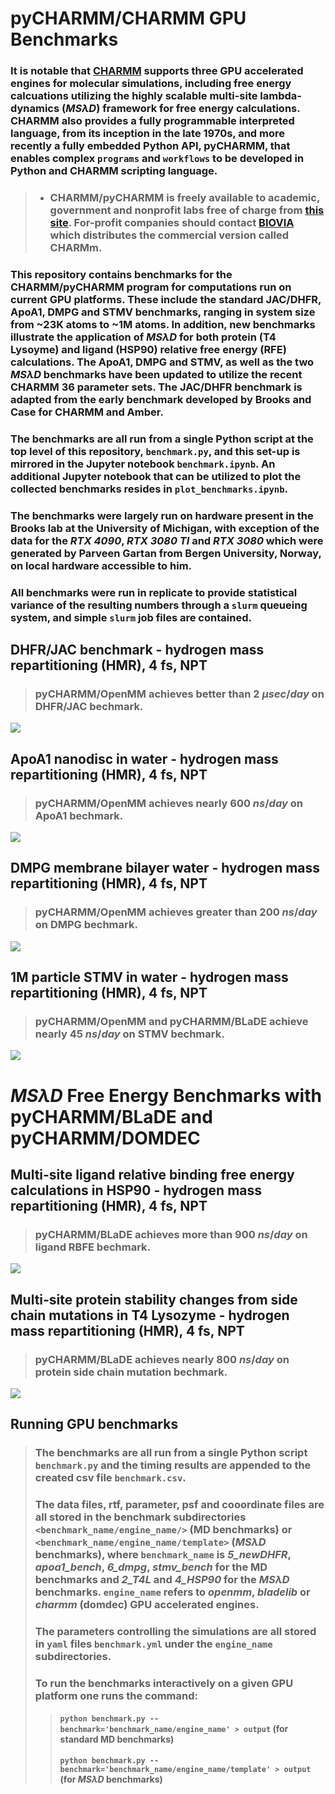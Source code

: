 # pyCHARMM/CHARMM GPU Benchmarks
### It is notable that [CHARMM](https://academiccharmm.org/) supports three GPU accelerated engines for molecular simulations, including free energy calcuations utilizing the highly scalable multi-site lambda-dynamics ($MS\lambda D$) framework for free energy calculations. CHARMM also provides a fully programmable interpreted language, from its inception in the late 1970s, and more recently a fully embedded Python API, pyCHARMM, that enables complex `programs` and `workflows` to be developed in Python and CHARMM scripting language. 
> * ### CHARMM/pyCHARMM is freely available to academic, government and nonprofit labs free of charge from [this site](https://brooks.chem.lsa.umich.edu/register/). For-profit companies should contact [BIOVIA](https://www.3ds.com/support/) which distributes the commercial version called CHARMm.
### This repository contains benchmarks for the CHARMM/pyCHARMM program for computations run on current GPU platforms. These include the standard JAC/DHFR, ApoA1, DMPG and STMV benchmarks, ranging in system size from ~23K atoms to ~1M atoms. In addition, new benchmarks illustrate the application of $MS\lambda D$ for both protein (T4 Lysoyme) and ligand (HSP90) relative free energy (RFE) calculations. The ApoA1, DMPG and STMV, as well as the two $MS\lambda D$ benchmarks have been updated to utilize the recent CHARMM 36 parameter sets. The JAC/DHFR benchmark is adapted from the early benchmark developed by Brooks and Case for CHARMM and Amber. 
### The benchmarks are all run from a single Python script at the top level of this repository, `benchmark.py`, and this set-up is mirrored in the Jupyter notebook `benchmark.ipynb`. An additional Jupyter notebook that can be utilized to plot the collected benchmarks resides in `plot_benchmarks.ipynb`.
### The benchmarks were largely run on hardware present in the Brooks lab at the University of Michigan, with exception of the data for the *RTX 4090*, *RTX 3080 TI* and *RTX 3080* which were generated by Parveen Gartan from Bergen University, Norway, on local hardware accessible to him.
### All benchmarks were run in replicate to provide statistical variance of the resulting numbers through a `slurm` queueing system, and simple `slurm` job files are contained.
## DHFR/JAC benchmark - hydrogen mass repartitioning (HMR), 4 fs, NPT 
> ### pyCHARMM/OpenMM achieves better than $2\ \mu sec/day$ on DHFR/JAC bechmark.

<image src='figures/5_newDHFR.jpg' />

## ApoA1 nanodisc in water - hydrogen mass repartitioning (HMR), 4 fs, NPT 
> ### pyCHARMM/OpenMM achieves nearly  $600\ ns /day$ on ApoA1 bechmark.

<image src='figures/apoa1_bench.jpg' />

## DMPG membrane bilayer water - hydrogen mass repartitioning (HMR), 4 fs, NPT 
> ### pyCHARMM/OpenMM achieves greater than  $200\ ns /day$ on DMPG bechmark.

<image src='figures/6_dmpg.jpg' />

## 1M particle STMV in water - hydrogen mass repartitioning (HMR), 4 fs, NPT 
> ### pyCHARMM/OpenMM and pyCHARMM/BLaDE achieve nearly $45\ ns /day$ on STMV bechmark.

<image src='figures/stmv_bench.jpg' />

# $MS\lambda D$ Free Energy Benchmarks with pyCHARMM/BLaDE and pyCHARMM/DOMDEC

## Multi-site ligand relative binding free energy calculations in HSP90 - hydrogen mass repartitioning (HMR), 4 fs, NPT 
> ### pyCHARMM/BLaDE achieves more than $900\ ns /day$ on ligand RBFE bechmark.

<image src='figures/4_HSP90.jpg' />

## Multi-site protein stability changes from side chain mutations in T4 Lysozyme - hydrogen mass repartitioning (HMR), 4 fs, NPT 
> ### pyCHARMM/BLaDE achieves nearly $800\ ns /day$ on protein side chain mutation bechmark.

<image src='figures/2_T4L.jpg' />

## Running GPU benchmarks
> ### The benchmarks are all run from a single Python script `benchmark.py` and the timing results are appended to the created csv file `benchmark.csv`.
>  ### The data files, rtf, parameter, psf and cooordinate files are all stored in the benchmark subdirectories `<benchmark_name/engine_name/>` (MD benchmarks) or `<benchmark_name/engine_name/template>` ($MS\lambda D$ benchmarks), where `benchmark_name` is *5_newDHFR*, *apoa1_bench*, *6_dmpg*, *stmv_bench* for the MD benchmarks and *2_T4L* and *4_HSP90* for the $MS\lambda D$ benchmarks. `engine_name` refers to *openmm*, *bladelib* or *charmm* (domdec) GPU accelerated engines.
>  ### The parameters controlling the simulations are all stored in `yaml` files `benchmark.yml` under the `engine_name` subdirectories.
>  ### To run the benchmarks interactively on a given GPU platform one runs the command:
> > #### `python benchmark.py --benchmark='benchmark_name/engine_name' > output` (for standard MD benchmarks)
> >  #### `python benchmark.py --benchmark='benchmark_name/engine_name/template' > output` (for $MS\lambda D$ benchmarks)
